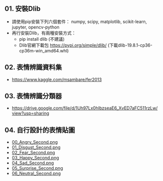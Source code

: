 ## 01. 安裝Dlib
* 請使用pip安裝下列六個套件： numpy, scipy, matplotlib, scikit-learn, jupyter, opencv-python
* 再行安裝Dlib，有兩種安裝方式：
  * pip install dlib (不建議)
  * Dlib官網下載包 https://pypi.org/simple/dlib/ (下載dlib-19.8.1-cp36-cp36m-win_amd64.whl)

## 02. 表情辨識資料集
* https://www.kaggle.com/msambare/fer2013

## 03. 表情辨識分類器
* https://drive.google.com/file/d/1Uh97Lx0hIbzseaE6_XvED7aFC511rzLw/view?usp=sharing

## 04. 自行設計的表情貼圖
* [00_Angry_Second.png](https://drive.google.com/file/d/1B69EBbyb8Lrpaw6rJSGekV7MlVxowfOc/view?usp=sharing)
* [01_Disgust_Second.png](https://drive.google.com/file/d/1ERJv5UpJMwoik7IMUSvcJgGxF4Fw7fcc/view?usp=sharing)
* [02_Fear_Second.png](https://drive.google.com/file/d/1QTccu9foEcQuOq1ymx5gSQbBL00al8xm/view?usp=sharing)
* [03_Happy_Second.png](https://drive.google.com/file/d/1rLJGxEmvpv_k2FjCnfl94Uhh7u_n6YjW/view?usp=sharing)
* [04_Sad_Second.png](https://drive.google.com/file/d/1bAs4DsymyrRZ8WT5boTDeXYHTmqTuoHD/view?usp=sharing)
* [05_Surprise_Second.png](https://drive.google.com/file/d/1RJo_01U9g_tx4_NDmkAEzgLb4-e7jyPu/view?usp=sharing)
* [06_Neutral_Second.png](https://drive.google.com/file/d/16ysFBwZ44_GT7j_spDlfIXgP9QEKNunX/view?usp=sharing)
